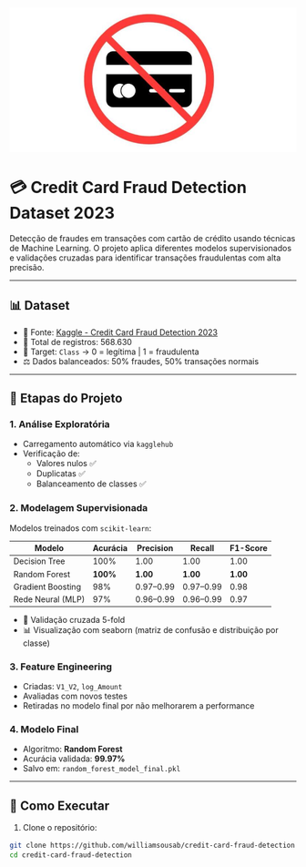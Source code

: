 <div align="center">
<img src="https://github.com/williamsousab/Credit_Card_Fraud_Detection_2023/blob/main/images/dataset-cover%20(2).jpg?raw=true?raw=true" width="700px" />
</div>

# 💳 Credit Card Fraud Detection Dataset 2023

Detecção de fraudes em transações com cartão de crédito usando técnicas de Machine Learning. O projeto aplica diferentes modelos supervisionados e validações cruzadas para identificar transações fraudulentas com alta precisão.

---

## 📊 Dataset

- 📌 Fonte: [Kaggle - Credit Card Fraud Detection 2023](https://www.kaggle.com/datasets/nelgiriyewithana/credit-card-fraud-detection-dataset-2023)
- 💾 Total de registros: 568.630
- 🎯 Target: `Class` → 0 = legítima | 1 = fraudulenta
- ⚖️ Dados balanceados: 50% fraudes, 50% transações normais

---

## 🚀 Etapas do Projeto

### 1. Análise Exploratória

- Carregamento automático via `kagglehub`
- Verificação de:
  - Valores nulos ✅
  - Duplicatas ✅
  - Balanceamento de classes ✅

### 2. Modelagem Supervisionada

Modelos treinados com `scikit-learn`:

| Modelo              | Acurácia | Precision | Recall | F1-Score |
|---------------------|----------|-----------|--------|----------|
| Decision Tree       | 100%     | 1.00      | 1.00   | 1.00     |
| Random Forest       | **100%** | **1.00**  | **1.00** | **1.00** |
| Gradient Boosting   | 98%      | 0.97–0.99 | 0.97–0.99 | 0.98   |
| Rede Neural (MLP)   | 97%      | 0.96–0.99 | 0.96–0.99 | 0.97   |

- 🔬 Validação cruzada 5-fold
- 📊 Visualização com seaborn (matriz de confusão e distribuição por classe)

### 3. Feature Engineering

- Criadas: `V1_V2`, `log_Amount`
- Avaliadas com novos testes
- Retiradas no modelo final por não melhorarem a performance

### 4. Modelo Final

- Algoritmo: **Random Forest**
- Acurácia validada: **99.97%**
- Salvo em: `random_forest_model_final.pkl`

---

## 🧠 Como Executar

1. Clone o repositório:

```bash
git clone https://github.com/williamsousab/credit-card-fraud-detection
cd credit-card-fraud-detection

